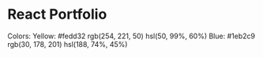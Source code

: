 # React Portfolio

Colors: 
Yellow: #fedd32 rgb(254, 221, 50) hsl(50, 99%, 60%)
Blue: #1eb2c9 rgb(30, 178, 201) hsl(188, 74%, 45%)